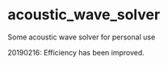 # acoustic_wave_solver
Some acoustic wave solver for personal use

20190216:
Efficiency has been improved.
